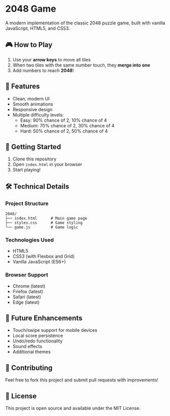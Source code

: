 # 2048 Game

A modern implementation of the classic 2048 puzzle game, built with vanilla JavaScript, HTML5, and CSS3.

## 🎮 How to Play

1. Use your **arrow keys** to move all tiles
2. When two tiles with the same number touch, they **merge into one**
3. Add numbers to reach **2048**!

## 🌟 Features

- Clean, modern UI
- Smooth animations
- Responsive design
- Multiple difficulty levels:
  - Easy: 90% chance of 2, 10% chance of 4
  - Medium: 70% chance of 2, 30% chance of 4
  - Hard: 50% chance of 2, 50% chance of 4

## 🚀 Getting Started

1. Clone this repository
2. Open `index.html` in your browser
3. Start playing!

## 🛠 Technical Details

### Project Structure
```
2048/
├── index.html      # Main game page
├── styles.css      # Game styling
└── game.js         # Game logic
```

### Technologies Used
- HTML5
- CSS3 (with Flexbox and Grid)
- Vanilla JavaScript (ES6+)

### Browser Support
- Chrome (latest)
- Firefox (latest)
- Safari (latest)
- Edge (latest)

## 🎯 Future Enhancements

- Touch/swipe support for mobile devices
- Local score persistence
- Undo/redo functionality
- Sound effects
- Additional themes

## 🤝 Contributing

Feel free to fork this project and submit pull requests with improvements!

## 📝 License

This project is open source and available under the MIT License.

